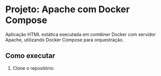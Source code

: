 # Projeto: Apache com Docker Compose

Aplicação HTML estática executada em contêiner Docker com servidor Apache, utilizando Docker Compose para orquestração.

## Como executar

1. Clone o repositório:
